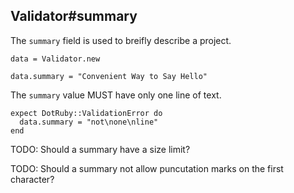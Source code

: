 ## Validator#summary

The `summary` field is used to breifly describe a project.

    data = Validator.new

    data.summary = "Convenient Way to Say Hello"

The `summary` value MUST have only one line of text.

    expect DotRuby::ValidationError do
      data.summary = "not\none\nline"
    end

TODO: Should a summary have a size limit?

TODO: Should a summary not allow puncutation marks on the first character?

